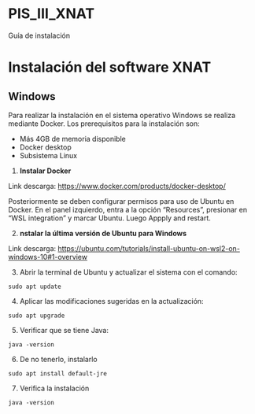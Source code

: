 # PIS_III_XNAT
Guía de instalación

# Instalación del software XNAT
## Windows
Para realizar la instalación en el sistema operativo Windows se realiza mediante Docker. Los prerequisitos para la instalación son:
- Más 4GB de memoria disponible
- Docker desktop
- Subsistema Linux

1. **Instalar Docker**

Link descarga: https://www.docker.com/products/docker-desktop/ 

Posteriormente se deben configurar permisos para uso de Ubuntu en Docker. En el panel izquierdo, entra a la opción “Resources”, presionar en “WSL integration” y marcar Ubuntu. Luego Appply and restart. 

2. **nstalar la última versión de Ubuntu para Windows**

Link descarga: https://ubuntu.com/tutorials/install-ubuntu-on-wsl2-on-windows-10#1-overview 

3. Abrir la terminal de Ubuntu y actualizar el sistema con el comando: 
```
sudo apt update 
```
4. Aplicar las modificaciones sugeridas en la actualización:
```
sudo apt upgrade 
```
5. Verificar que se tiene Java:
```
java -version  
```
6. De no tenerlo, instalarlo
```
sudo apt install default-jre   
```
7. Verifica la instalación
```
java -version   
```
